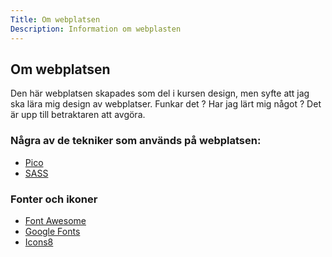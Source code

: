 ```yaml
---
Title: Om webplatsen
Description: Information om webplasten
---
```


## Om webplatsen


Den här webplatsen skapades som del i kursen design, men syfte att jag ska lära mig design av webplatser.
Funkar det ? Har jag lärt mig något ? Det är upp till betraktaren att avgöra.


### Några av de tekniker som används på webplatsen:
- [Pico][Pico]
- [SASS][SASS]

### Fonter och ikoner
- [Font Awesome][Font Awesome]
- [Google Fonts][Google Fonts]
- [Icons8][Icons8]




[Pico]: http://picocms.org/
[Font Awesome]: https://fontawesome.com/images/open-graph.png
[Google Fonts]: https://fonts.google.com/
[SASS]: https://sass-lang.com/
[Icons8]: https://icons8.com/